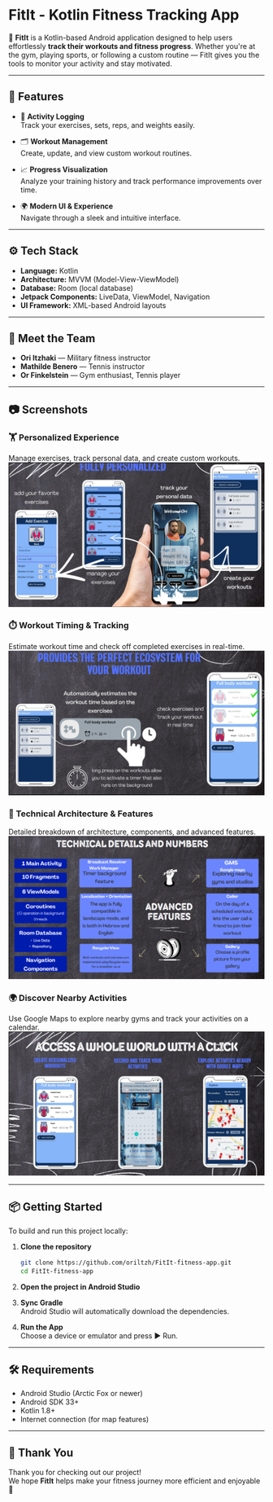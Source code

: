 # FitIt - Kotlin Fitness Tracking App

📱 **FitIt** is a Kotlin-based Android application designed to help users effortlessly **track their workouts and fitness progress**. Whether you're at the gym, playing sports, or following a custom routine — FitIt gives you the tools to monitor your activity and stay motivated.

---

## 🚀 Features

- 🏃 **Activity Logging**  
  Track your exercises, sets, reps, and weights easily.

- 🗂️ **Workout Management**  
  Create, update, and view custom workout routines.

- 📈 **Progress Visualization**  
  Analyze your training history and track performance improvements over time.

- 🌍 **Modern UI & Experience**  
  Navigate through a sleek and intuitive interface.

---

## ⚙️ Tech Stack

- **Language:** Kotlin  
- **Architecture:** MVVM (Model-View-ViewModel)  
- **Database:** Room (local database)  
- **Jetpack Components:** LiveData, ViewModel, Navigation  
- **UI Framework:** XML-based Android layouts

---

## 👥 Meet the Team

- **Ori Itzhaki** — Military fitness instructor  
- **Mathilde Benero** — Tennis instructor  
- **Or Finkelstein** — Gym enthusiast, Tennis player

---

## 📷 Screenshots

### 🏋️ Personalized Experience  
Manage exercises, track personal data, and create custom workouts.  
![Personalized Experience](screenshots/fitit2.png)

### ⏱️ Workout Timing & Tracking  
Estimate workout time and check off completed exercises in real-time.  
![Workout Timing & Tracking](screenshots/fitit3.png)

### 🔧 Technical Architecture & Features  
Detailed breakdown of architecture, components, and advanced features.  
![Technical Details](screenshots/fitit4.png)

### 🌍 Discover Nearby Activities  
Use Google Maps to explore nearby gyms and track your activities on a calendar.  
![Explore Features](screenshots/fitit1.png)

---

## 📦 Getting Started

To build and run this project locally:

1. **Clone the repository**
    ```bash
    git clone https://github.com/oriltzh/FitIt-fitness-app.git
    cd FitIt-fitness-app
    ```

2. **Open the project in Android Studio**

3. **Sync Gradle**  
   Android Studio will automatically download the dependencies.

4. **Run the App**  
   Choose a device or emulator and press ▶️ Run.

---

## 🛠 Requirements

- Android Studio (Arctic Fox or newer)
- Android SDK 33+
- Kotlin 1.8+
- Internet connection (for map features)

---

## 🙏 Thank You

Thank you for checking out our project!  
We hope **FitIt** helps make your fitness journey more efficient and enjoyable 💪

